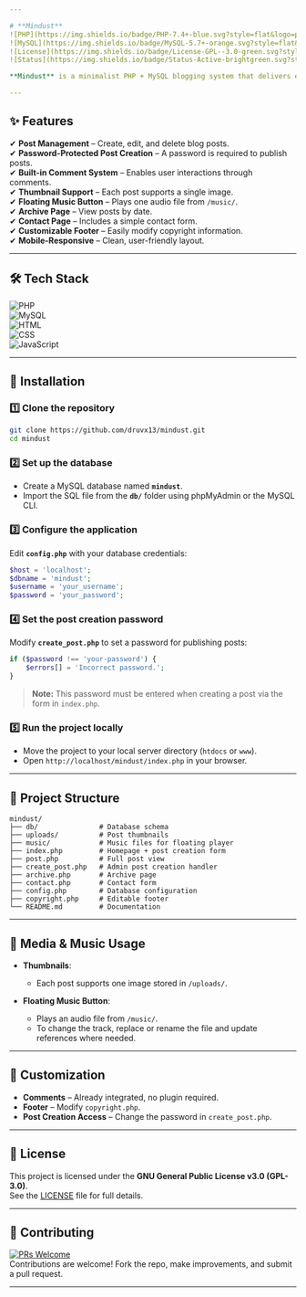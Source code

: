 ```yaml
---

# **Mindust**  
![PHP](https://img.shields.io/badge/PHP-7.4+-blue.svg?style=flat&logo=php)  
![MySQL](https://img.shields.io/badge/MySQL-5.7+-orange.svg?style=flat&logo=mysql)  
![License](https://img.shields.io/badge/License-GPL--3.0-green.svg?style=flat)  
![Status](https://img.shields.io/badge/Status-Active-brightgreen.svg?style=flat)  

**Mindust** is a minimalist PHP + MySQL blogging system that delivers essential features without the complexity of major platforms. Ideal for personal blogs, writers, and developers who seek simplicity and control.  

---
```


## ✨ **Features**  

✔ **Post Management** – Create, edit, and delete blog posts.  
✔ **Password-Protected Post Creation** – A password is required to publish posts.  
✔ **Built-in Comment System** – Enables user interactions through comments.  
✔ **Thumbnail Support** – Each post supports a single image.  
✔ **Floating Music Button** – Plays one audio file from `/music/`.  
✔ **Archive Page** – View posts by date.  
✔ **Contact Page** – Includes a simple contact form.  
✔ **Customizable Footer** – Easily modify copyright information.  
✔ **Mobile-Responsive** – Clean, user-friendly layout.  

---

## 🛠 **Tech Stack**  

![PHP](https://img.shields.io/badge/PHP-7.4+-blue.svg?style=flat&logo=php)  
![MySQL](https://img.shields.io/badge/MySQL-5.7+-orange.svg?style=flat&logo=mysql)  
![HTML](https://img.shields.io/badge/HTML5-FF5733.svg?style=flat&logo=html5)  
![CSS](https://img.shields.io/badge/CSS3-2962FF.svg?style=flat&logo=css3)  
![JavaScript](https://img.shields.io/badge/JavaScript-F7DF1E.svg?style=flat&logo=javascript)  

---

## 🚀 **Installation**  

### 1️⃣ Clone the repository  

```bash
git clone https://github.com/druvx13/mindust.git
cd mindust
```

### 2️⃣ Set up the database  

- Create a MySQL database named **`mindust`**.  
- Import the SQL file from the **`db/`** folder using phpMyAdmin or the MySQL CLI.  

### 3️⃣ Configure the application  

Edit **`config.php`** with your database credentials:  

```php
$host = 'localhost';
$dbname = 'mindust';
$username = 'your_username';
$password = 'your_password';
```

### 4️⃣ Set the post creation password  

Modify **`create_post.php`** to set a password for publishing posts:  

```php
if ($password !== 'your-password') {
    $errors[] = 'Incorrect password.';
}
```

> **Note:** This password must be entered when creating a post via the form in `index.php`.  

### 5️⃣ Run the project locally  

- Move the project to your local server directory (`htdocs` or `www`).  
- Open `http://localhost/mindust/index.php` in your browser.  

---

## 📂 **Project Structure**  

```plaintext
mindust/
├── db/               # Database schema
├── uploads/          # Post thumbnails
├── music/            # Music files for floating player
├── index.php         # Homepage + post creation form
├── post.php          # Full post view
├── create_post.php   # Admin post creation handler
├── archive.php       # Archive page
├── contact.php       # Contact form
├── config.php        # Database configuration
├── copyright.php     # Editable footer
└── README.md         # Documentation
```

---

## 🎵 **Media & Music Usage**  

- **Thumbnails**:  
  - Each post supports one image stored in `/uploads/`.  

- **Floating Music Button**:  
  - Plays an audio file from `/music/`.  
  - To change the track, replace or rename the file and update references where needed.  

---

## 🎨 **Customization**  

- **Comments** – Already integrated, no plugin required.  
- **Footer** – Modify `copyright.php`.  
- **Post Creation Access** – Change the password in `create_post.php`.  

---

## 📜 **License**  

This project is licensed under the **GNU General Public License v3.0 (GPL-3.0)**.  
See the [LICENSE](./LICENSE) file for full details.  

---

## 🤝 **Contributing**  

[![PRs Welcome](https://img.shields.io/badge/PRs-Welcome-brightgreen.svg?style=flat)](https://github.com/druvx13/mindust/pulls)  
Contributions are welcome! Fork the repo, make improvements, and submit a pull request.  

---
